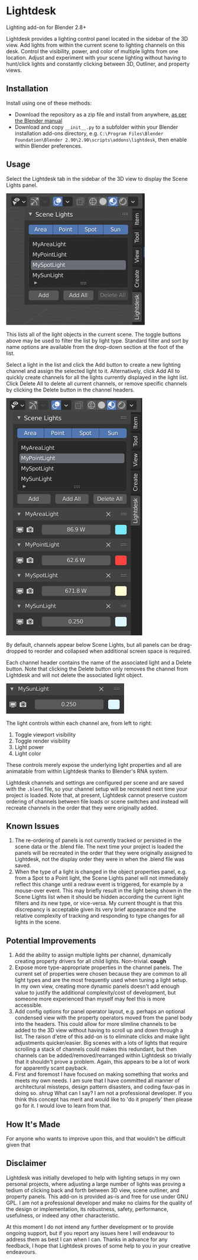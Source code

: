 # Lightdesk

Lighting add-on for Blender 2.8+

Lightdesk provides a lighting control panel located in the sidebar of the 3D view.
Add lights from within the current scene to lighting channels on this desk. Control the visibility, power, and color of multiple lights from one location. Adjust and experiment with your scene lighting without having to hunt/click lights and constantly clicking between 3D, Outliner, and property views.

## Installation
Install using one of these methods:

* Download the repository as a zip file and install from anywhere, [as per the Blender manual](https://docs.blender.org/manual/en/latest/editors/preferences/addons.html)
* Download and copy `__init__.py` to a subfolder within your Blender installation add-ons directory, e.g. `C:\Program Files\Blender Foundation\Blender 2.90\2.90\scripts\addons\lightdesk`, then enable within Blender preferences.

## Usage

Select the Lightdesk tab in the sidebar of the 3D view to display the Scene Lights panel.

![Light selection](lights.png)

This lists all of the light objects in the current scene. The toggle buttons above may be used to filter the list by light type. Standard filter and sort by name options are available from the drop-down section at the foot of the list.

Select a light in the list and click the Add button to create a new lighting channel and assign the selected light to it. Alternatively, click Add All to quickly create channels for all the lights currently displayed in the light list. Click Delete All to delete all current channels, or remove specific channels by clicking the Delete button in the channel headers.

![Channels](channels.png)

By default, channels appear below Scene Lights, but all panels can be drag-dropped to reorder and collapsed when additional screen space is required.

Each channel header contains the name of the associated light and a Delete button. Note that clicking the Delete button only removes the channel from Lightdesk and will not delete the associated light object.

![Channel](channel.png)

The light controls within each channel are, from left to right:

1. Toggle viewport visibility
2. Toggle render visibility
3. Light power
4. Light color

These controls merely expose the underlying light properties and all are animatable from within Lightdesk thanks to Blender's RNA system.

Lightdesk channels and settings are configured per scene and are saved with the `.blend` file, so your channel setup will be recreated next time your project is loaded. Note that, at present, Lightdesk cannot preserve custom ordering of channels between file loads or scene switches and instead will recreate channels in the order that they were originally added.


## Known Issues
1. The re-ordering of panels is not currently tracked or persisted in the scene data or the .blend file. The next time your project is loaded the panels will be recreated in the order that they were originally assigned to Lightdesk, not the display order they were in when the .blend file was saved.
2. When the type of a light is changed in the object properties panel, e.g. from a Spot to a Point light, the Scene Lights panel will not immediately reflect this change until a redraw event is triggered, for example by a mouse-over event. This may briefly result in the light being shown in the Scene Lights list when it should be hidden according the current light filters and its new type, or vice-versa. My current thought is that this discrepancy is acceptable given its very brief appearance and the relative complexity of tracking and responding to type changes for all lights in the scene.


## Potential Improvements
1. Add the ability to assign multiple lights per channel, dynamically creating property drivers for all child lights. Non-trivial. **cough**
2. Expose more type-appropriate properties in the channel panels. The current set of properties were chosen because they are common to all light types and are the most frequently used when tuning a light setup. In my own view, creating more dynamic panels doesn't add enough value to justify the additional complexity/cost of development, but someone more experienced than myself may feel this is more accessible.
3. Add config options for panel operator layout, e.g. perhaps an optional condensed view with the property operators moved from the panel body into the headers. This could allow for more slimline channels to be added to the 3D view without having to scroll up and down through a list. The raison d'etre of this add-on is to eliminate clicks and make light adjustments quicker/easier. Big scenes with a lots of lights that require scrolling a stack of channels could makes this redundant, but then channels can be added/removed/rearranged within Lightdesk so trivially that it shouldn't prove a problem. Again, this appears to be a lot of work for apparently scant payback.
4. First and foremost I have focused on making something that works and meets my own needs. I am sure that I have committed all manner of architectural missteps, design pattern disasters, and coding faux-pas in doing so. *shrug* What can I say? I am not a professional developer. If you think this concept has merit and would like to 'do it properly' then please go for it. I would love to learn from that.


## How It's Made

For anyone who wants to improve upon this, and that wouldn't be difficult given that


## Disclaimer

Lightdesk was initially developed to help with lighting setups in my own personal projects, where adjusting a large number of lights was proving a tedium of clicking back and forth between 3D view, scene outliner, and property panels. This add-on is provided as-is and free for use under GNU GPL. I am not a professional developer and make no claims for the quality of the design or implementation, its robustness, safety, performance, usefulness, or indeed any other characteristic.  

At this moment I do not intend any further development or to provide ongoing support, but if you report any issues here I will endeavour to address them as best I can when I can. Thanks in advance for any feedback, I hope that Lightdesk proves of some help to you in your creative endeavours.
